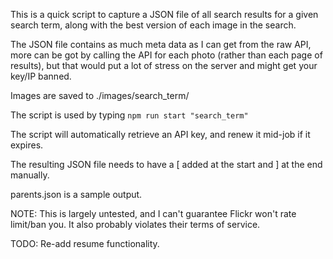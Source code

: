 This is a quick script to capture a JSON file of all search results for a given search term, along with the best version of each image in the search.

The JSON file contains as much meta data as I can get from the raw API, more can be got by calling the API for each photo (rather than each page of results), but that would put a lot of stress on the server and might get your key/IP banned.

Images are saved to ./images/search_term/

The script is used by typing `npm run start "search_term"`

The script will automatically retrieve an API key, and renew it mid-job if it expires.

The resulting JSON file needs to have a [ added at the start and ] at the end manually.

parents.json is a sample output.

NOTE: This is largely untested, and I can't guarantee Flickr won't rate limit/ban you. It also probably violates their terms of service.

TODO: Re-add resume functionality.